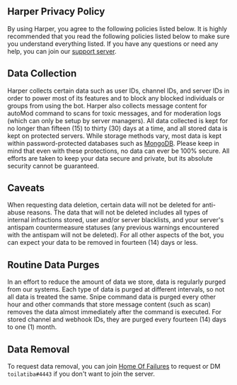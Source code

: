 ## Harper Privacy Policy

By using Harper, you agree to the following policies listed below. It is highly recommended that you read the following policies listed below to make sure you understand everything listed. If you have any questions or need any help, you can join our [support server](https://discord.gg/bwS6Zvfc8G).

## Data Collection
Harper collects certain data such as user IDs, channel IDs, and server IDs in order to power most of its features and to block any blocked individuals or groups from using the bot. Harper also collects message content for autoMod command to scans for toxic messages, and for moderation logs (which can only be setup by server managers). All data collected is kept for no longer than fifteen (15) to thirty (30) days at a time, and all stored data is kept on protected servers. While storage methods vary, most data is kept within password-protected databases such as [MongoDB](https://mongodb.com). Please keep in mind that even with these protections, no data can ever be 100% secure. All efforts are taken to keep your data secure and private, but its absolute security cannot be guaranteed.

## Caveats
When requesting data deletion, certain data will not be deleted for anti-abuse reasons. The data that will not be deleted includes all types of internal infractions stored, user and/or server blacklists, and your server's antispam countermeasure statuses (any previous warnings encountered with the antispam will not be deleted). For all other aspects of the bot, you can expect your data to be removed in fourteen (14) days or less.

## Routine Data Purges
In an effort to reduce the amount of data we store, data is regularly purged from our systems. Each type of data is purged at different intervals, so not all data is treated the same. Snipe command data is purged every other hour and other commands that store message content (such as scan) removes the data almost immediately after the command is executed. For stored channel and webhook IDs, they are purged every fourteen (14) days to one (1) month.

## Data Removal
To request data removal, you can join [Home Of Failures](https://discord.gg/bwS6Zvfc8G) to request or DM `toilatiba#4443` if you don't want to join the server.

